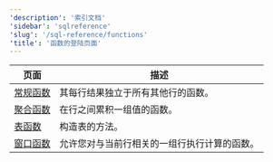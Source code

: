 ```yaml
---
'description': '索引文档'
'sidebar': 'sqlreference'
'slug': '/sql-reference/functions'
'title': '函数的登陆页面'
---
```


| 页面                                                                | 描述                                                                                                |
|---------------------------------------------------------------------|-----------------------------------------------------------------------------------------------------|
| [常规函数](/sql-reference/functions/regular-functions)      | 其每行结果独立于所有其他行的函数。                                                                |
| [聚合函数](/sql-reference/aggregate-functions)   | 在行之间累积一组值的函数。                                                                          |
| [表函数](/sql-reference/aggregate-functions)       | 构造表的方法。                                                                                      |
| [窗口函数](/sql-reference/window-functions)         | 允许您对与当前行相关的一组行执行计算的函数。                                                      |
